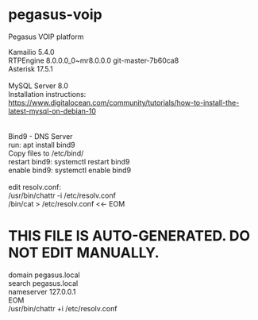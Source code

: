 # pegasus-voip
Pegasus VOIP platform

Kamailio 5.4.0<br/>
RTPEngine 8.0.0.0_0~mr8.0.0.0 git-master-7b60ca8<br/>
Asterisk 17.5.1<br/>
<br/>
MySQL Server 8.0<br/>
Installation instructions: https://www.digitalocean.com/community/tutorials/how-to-install-the-latest-mysql-on-debian-10<br/>
<br/>
<br/>
Bind9 - DNS Server<br/>
run: apt install bind9<br/>
Copy files to /etc/bind/<br/>
restart bind9: systemctl restart bind9<br/>
enable bind9: systemctl enable bind9<br/>
<br/>
edit resolv.conf:<br/>
/usr/bin/chattr -i /etc/resolv.conf<br/>
/bin/cat > /etc/resolv.conf <<- EOM<br/>
# THIS FILE IS AUTO-GENERATED. DO NOT EDIT MANUALLY.<br/>
domain pegasus.local<br/>
search pegasus.local<br/>
nameserver 127.0.0.1<br/>
EOM<br/>
/usr/bin/chattr +i /etc/resolv.conf<br/>
